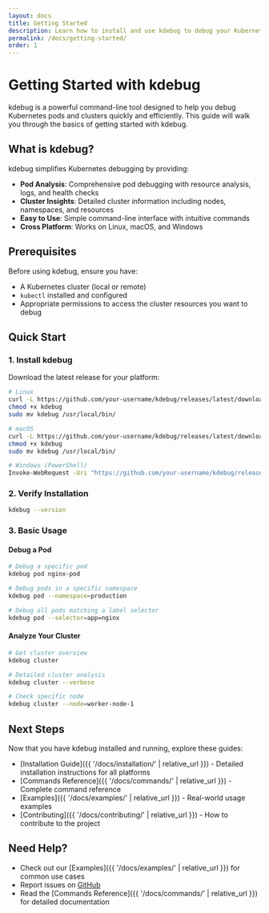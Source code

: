 ```yaml
---
layout: docs
title: Getting Started
description: Learn how to install and use kdebug to debug your Kubernetes clusters and pods.
permalink: /docs/getting-started/
order: 1
---
```


# Getting Started with kdebug

kdebug is a powerful command-line tool designed to help you debug Kubernetes pods and clusters quickly and efficiently. This guide will walk you through the basics of getting started with kdebug.

## What is kdebug?

kdebug simplifies Kubernetes debugging by providing:

- **Pod Analysis**: Comprehensive pod debugging with resource analysis, logs, and health checks
- **Cluster Insights**: Detailed cluster information including nodes, namespaces, and resources
- **Easy to Use**: Simple command-line interface with intuitive commands
- **Cross Platform**: Works on Linux, macOS, and Windows

## Prerequisites

Before using kdebug, ensure you have:

- A Kubernetes cluster (local or remote)
- `kubectl` installed and configured
- Appropriate permissions to access the cluster resources you want to debug

## Quick Start

### 1. Install kdebug

Download the latest release for your platform:

```bash
# Linux
curl -L https://github.com/your-username/kdebug/releases/latest/download/kdebug-linux-amd64 -o kdebug
chmod +x kdebug
sudo mv kdebug /usr/local/bin/

# macOS
curl -L https://github.com/your-username/kdebug/releases/latest/download/kdebug-darwin-amd64 -o kdebug
chmod +x kdebug
sudo mv kdebug /usr/local/bin/

# Windows (PowerShell)
Invoke-WebRequest -Uri "https://github.com/your-username/kdebug/releases/latest/download/kdebug-windows-amd64.exe" -OutFile "kdebug.exe"
```

### 2. Verify Installation

```bash
kdebug --version
```

### 3. Basic Usage

#### Debug a Pod

```bash
# Debug a specific pod
kdebug pod nginx-pod

# Debug pods in a specific namespace
kdebug pod --namespace=production

# Debug all pods matching a label selector
kdebug pod --selector=app=nginx
```

#### Analyze Your Cluster

```bash
# Get cluster overview
kdebug cluster

# Detailed cluster analysis
kdebug cluster --verbose

# Check specific node
kdebug cluster --node=worker-node-1
```

## Next Steps

Now that you have kdebug installed and running, explore these guides:

- [Installation Guide]({{ '/docs/installation/' | relative_url }}) - Detailed installation instructions for all platforms
- [Commands Reference]({{ '/docs/commands/' | relative_url }}) - Complete command reference
- [Examples]({{ '/docs/examples/' | relative_url }}) - Real-world usage examples
- [Contributing]({{ '/docs/contributing/' | relative_url }}) - How to contribute to the project

## Need Help?

- Check out our [Examples]({{ '/docs/examples/' | relative_url }}) for common use cases
- Report issues on [GitHub](https://github.com/your-username/kdebug/issues)
- Read the [Commands Reference]({{ '/docs/commands/' | relative_url }}) for detailed documentation